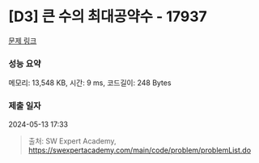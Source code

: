 # [D3] 큰 수의 최대공약수 - 17937 

[문제 링크](https://swexpertacademy.com/main/code/problem/problemDetail.do?contestProbId=AYmRI_8ajv8DFARi) 

### 성능 요약

메모리: 13,548 KB, 시간: 9 ms, 코드길이: 248 Bytes

### 제출 일자

2024-05-13 17:33



> 출처: SW Expert Academy, https://swexpertacademy.com/main/code/problem/problemList.do